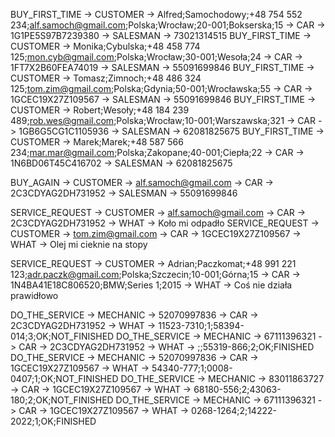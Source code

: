 [//]: # (Teraz zasymulujmy sytuację, gdzie nowy klient kupuje samochód)
[//]: # (name;surname;telephone;email;country;city;postal_code;addressEntity)
BUY_FIRST_TIME -> CUSTOMER -> Alfred;Samochodowy;+48 754 552 234;alf.samoch@gmail.com;Polska;Wrocław;20-001;Bokserska;15 -> CAR -> 1G1PE5S97B7239380 -> SALESMAN -> 73021314515
BUY_FIRST_TIME -> CUSTOMER -> Monika;Cybulska;+48 458 774 125;mon.cyb@gmail.com;Polska;Wrocław;30-001;Wesoła;24 -> CAR -> 1FT7X2B60FEA74019 -> SALESMAN -> 55091699846
BUY_FIRST_TIME -> CUSTOMER -> Tomasz;Zimnoch;+48 486 324 125;tom.zim@gmail.com;Polska;Gdynia;50-001;Wrocławska;55 -> CAR -> 1GCEC19X27Z109567 -> SALESMAN -> 55091699846
BUY_FIRST_TIME -> CUSTOMER -> Robert;Wesoły;+48 184 239 489;rob.wes@gmail.com;Polska;Wrocław;10-001;Warszawska;321 -> CAR -> 1GB6G5CG1C1105936 -> SALESMAN -> 62081825675
BUY_FIRST_TIME -> CUSTOMER -> Marek;Marek;+48 587 566 234;mar.mar@gmail.com;Polska;Zakopane;40-001;Ciepła;22 -> CAR -> 1N6BD06T45C416702 -> SALESMAN -> 62081825675

[//]: # (Teraz samochód kupuje klient, który kupował już wcześniej samochód)
BUY_AGAIN -> CUSTOMER -> alf.samoch@gmail.com -> CAR -> 2C3CDYAG2DH731952 -> SALESMAN -> 55091699846

[//]: # (Następnie klient taki przyprowadza samochód do warsztatu i dokonuje naprawy)
SERVICE_REQUEST -> CUSTOMER -> alf.samoch@gmail.com -> CAR -> 2C3CDYAG2DH731952 -> WHAT -> Koło mi odpadło 
SERVICE_REQUEST -> CUSTOMER -> tom.zim@gmail.com -> CAR -> 1GCEC19X27Z109567 -> WHAT -> Olej mi cieknie na stopy 

[//]: # (Teraz do warsztatu przychodzą klienci, którzy nie kupili samochodu u tego dealera)
SERVICE_REQUEST -> CUSTOMER -> Adrian;Paczkomat;+48 991 221 123;adr.paczk@gmail.com;Polska;Szczecin;10-001;Górna;15 -> CAR -> 1N4BA41E18C806520;BMW;Series 1;2015 -> WHAT -> Coś nie działa prawidłowo

[//]: # (Później, każdy mechanik sprawdza, czy została do niego przydzielona jakaś praca.)
[//]: # (Oczywiście w takim przypadku, pisząc oprogramowanie musielibyśmy wprowadzić jakieś reguły biznesowe, żeby odzwierciedlić proces, w którym przydzielana jest praca mechanikom.)
[//]: # (Z racji, że jest to przykład edukacyjny, uprościmy sobie całość.)
[//]: # (product_code;quantity:service_code;hours;comment;finished)

DO_THE_SERVICE -> MECHANIC -> 52070997836 -> CAR -> 2C3CDYAG2DH731952 -> WHAT -> 11523-7310;1;58394-014;3;OK;NOT_FINISHED
DO_THE_SERVICE -> MECHANIC -> 67111396321 -> CAR -> 2C3CDYAG2DH731952 -> WHAT -> ;;55319-866;2;OK;FINISHED
DO_THE_SERVICE -> MECHANIC -> 52070997836 -> CAR -> 1GCEC19X27Z109567 -> WHAT -> 54340-777;1;0008-0407;1;OK;NOT_FINISHED
DO_THE_SERVICE -> MECHANIC -> 83011863727 -> CAR -> 1GCEC19X27Z109567 -> WHAT -> 68180-556;2;43063-180;2;OK;NOT_FINISHED
DO_THE_SERVICE -> MECHANIC -> 67111396321 -> CAR -> 1GCEC19X27Z109567 -> WHAT -> 0268-1264;2;14222-2022;1;OK;FINISHED

[//]: # (Na koniec implementacji, dopisz jeszcze możliwość wyciągnięcia historii serwisowej auta na podstawie jego numeru VIN)
